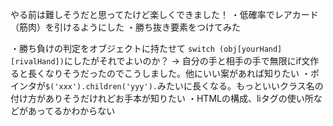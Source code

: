 やる前は難しそうだと思ってたけど楽しくできました！
・低確率でレアカード（筋肉）を引けるようにした
・勝ち抜き要素をつけてみた

・勝ち負けの判定をオブジェクトに持たせて `switch (obj[yourHand][rivalHand])`にしたがそれでよいのか？
→ 自分の手と相手の手で無限にif文作ると長くなりそうだったのでこうしました。他にいい案があれば知りたい
・ポインタが`$('xxx').children('yyy').`みたいに長くなる。もっといいクラス名の付け方がありそうだけれどお手本が知りたい
・HTMLの構成、liタグの使い所などがあってるかわからない